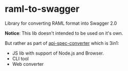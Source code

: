 # raml-to-swagger
Library for converting RAML format into Swagger 2.0

**Notice**: This lib doesn't intended to be used on it's own.

But rather as part of [api-spec-converter](https://github.com/lucybot/api-spec-converter) which is 3in1: 
* JS lib with support of Node.js and Browser.
* CLI tool
* Web converter
